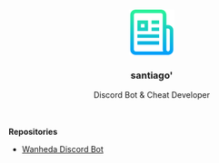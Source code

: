 <br />
<p align="center">
  <a href="https://github.com/othneildrew/Best-README-Template">
    <img src="images/logo.png" alt="Logo" width="80" height="80">
  </a>

  <h3 align="center">santiago'</h3>

  <p align="center">
    Discord Bot & Cheat Developer
    <br />
  <br />
  <br />

</p>

  <ui><b>Repositories</b></ui>
     <ul>
      <li><a href=https://github.com/LuciaKRPNR/wanhedabot/>Wanheda Discord Bot</href></li>
   </ul>
